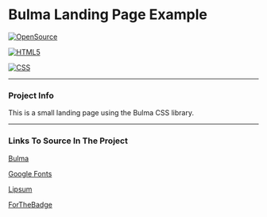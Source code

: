 # Bulma Landing Page Example
[![OpenSource](https://forthebadge.com/images/badges/open-source.svg)](https://opensource.com/)

[![HTML5](https://forthebadge.com/images/badges/uses-html.svg)](https://en.wikipedia.org/wiki/HTML)

[![CSS](https://forthebadge.com/images/badges/uses-css.svg)](https://en.wikipedia.org/wiki/CSS)

____
### Project Info
This is a small landing page using the Bulma CSS library.
____
### Links To Source In The Project

[Bulma](https://bulma.io/)

[Google Fonts](https://fonts.google.com/)

[Lipsum](https://www.lipsum.com/)

[ForTheBadge](https://forthebadge.com/)

